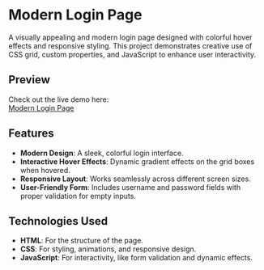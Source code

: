 # Modern Login Page

A visually appealing and modern login page designed with colorful hover effects and responsive styling. This project demonstrates creative use of CSS grid, custom properties, and JavaScript to enhance user interactivity.

## Preview
Check out the live demo here:  
[Modern Login Page](https://prak-ash-m.github.io/Modern-Login-Page/)

## Features
- **Modern Design**: A sleek, colorful login interface.
- **Interactive Hover Effects**: Dynamic gradient effects on the grid boxes when hovered.
- **Responsive Layout**: Works seamlessly across different screen sizes.
- **User-Friendly Form**: Includes username and password fields with proper validation for empty inputs.



## Technologies Used
- **HTML**: For the structure of the page.
- **CSS**: For styling, animations, and responsive design.
- **JavaScript**: For interactivity, like form validation and dynamic effects.

